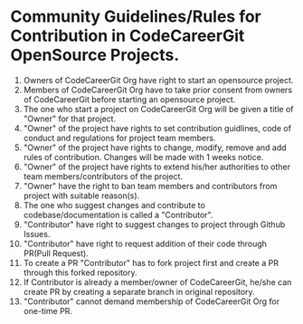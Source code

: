 # Community Guidelines/Rules for Contribution in CodeCareerGit OpenSource Projects. 

1. Owners of CodeCareerGit Org have right to start an opensource project.
2. Members of CodeCareerGit Org have to take prior consent from owners of CodeCareerGit before starting an opensource project.
3. The one who start a project on CodeCareerGit Org will be given a title of "Owner" for that project.
4. "Owner" of the project have rights to set contribution guidlines, code of conduct and regulations for project team members.
5. "Owner" of the project have rights to change, modify, remove and add rules of contribution. Changes will be made with 1 weeks notice.
6. "Owner" of the project have rights to extend his/her authorities to other team members/contributors of the project.
7. "Owner" have the right to ban team members and contributors from project with suitable reason(s).
8. The one who suggest changes and contribute to codebase/documentation is called a "Contributor".
9. "Contributor" have right to suggest changes to project through Github Issues.
10. "Contributor" have right to request addition of their code through PR(Pull Request).
11. To create a PR "Contributor" has to fork project first and create a PR through this forked repository.
12. If Contributor is already a member/owner of CodeCareerGit, he/she can create PR by creating a separate branch in original repository.
13. "Contributor" cannot demand membership of CodeCareerGit Org for one-time PR.
